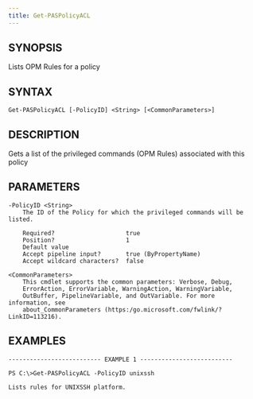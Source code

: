 ```yaml
---
title: Get-PASPolicyACL
---
```


## SYNOPSIS

Lists OPM Rules for a policy

## SYNTAX

    Get-PASPolicyACL [-PolicyID] <String> [<CommonParameters>]

## DESCRIPTION

Gets a list of the privileged commands (OPM Rules) associated with this policy

## PARAMETERS

    -PolicyID <String>
        The ID of the Policy for which the privileged commands will be listed.

        Required?                    true
        Position?                    1
        Default value
        Accept pipeline input?       true (ByPropertyName)
        Accept wildcard characters?  false

    <CommonParameters>
        This cmdlet supports the common parameters: Verbose, Debug,
        ErrorAction, ErrorVariable, WarningAction, WarningVariable,
        OutBuffer, PipelineVariable, and OutVariable. For more information, see
        about_CommonParameters (https:/go.microsoft.com/fwlink/?LinkID=113216).

## EXAMPLES

    -------------------------- EXAMPLE 1 --------------------------

    PS C:\>Get-PASPolicyACL -PolicyID unixssh

    Lists rules for UNIXSSH platform.
